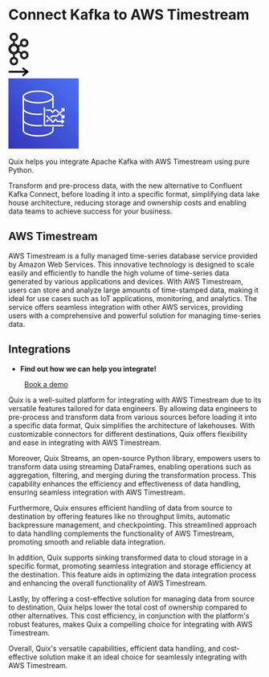 # Connect Kafka to AWS Timestream

<div class="connect-images cards blog-grid-card" markdown>
<div>
<img src="../images/kafka_logo.png" width="40px" />
</div>
<div>
<img src="../images/arrow.svg" width="40px" />
</div>
<div>
<img src="./images/aws-timestream_1.jpg" />
</div>
</div>

Quix helps you integrate Apache Kafka with AWS Timestream using pure Python.

Transform and pre-process data, with the new alternative to Confluent Kafka Connect, before loading it into a specific format, simplifying data lake house architecture, reducing storage and ownership costs and enabling data teams to achieve success for your business.

## AWS Timestream

AWS Timestream is a fully managed time-series database service provided by Amazon Web Services. This innovative technology is designed to scale easily and efficiently to handle the high volume of time-series data generated by various applications and devices. With AWS Timestream, users can store and analyze large amounts of time-stamped data, making it ideal for use cases such as IoT applications, monitoring, and analytics. The service offers seamless integration with other AWS services, providing users with a comprehensive and powerful solution for managing time-series data.

## Integrations

<div class="grid cards" markdown>

- __Find out how we can help you integrate!__

    <a class="md-button md-button--primary" href="https://quix.io/book-a-demo" target="_blank" style="margin:.5rem;">Book a demo</a>

</div>


Quix is a well-suited platform for integrating with AWS Timestream due to its versatile features tailored for data engineers. By allowing data engineers to pre-process and transform data from various sources before loading it into a specific data format, Quix simplifies the architecture of lakehouses. With customizable connectors for different destinations, Quix offers flexibility and ease in integrating with AWS Timestream.

Moreover, Quix Streams, an open-source Python library, empowers users to transform data using streaming DataFrames, enabling operations such as aggregation, filtering, and merging during the transformation process. This capability enhances the efficiency and effectiveness of data handling, ensuring seamless integration with AWS Timestream.

Furthermore, Quix ensures efficient handling of data from source to destination by offering features like no throughput limits, automatic backpressure management, and checkpointing. This streamlined approach to data handling complements the functionality of AWS Timestream, promoting smooth and reliable data integration.

In addition, Quix supports sinking transformed data to cloud storage in a specific format, promoting seamless integration and storage efficiency at the destination. This feature aids in optimizing the data integration process and enhancing the overall functionality of AWS Timestream.

Lastly, by offering a cost-effective solution for managing data from source to destination, Quix helps lower the total cost of ownership compared to other alternatives. This cost efficiency, in conjunction with the platform's robust features, makes Quix a compelling choice for integrating with AWS Timestream.

Overall, Quix's versatile capabilities, efficient data handling, and cost-effective solution make it an ideal choice for seamlessly integrating with AWS Timestream.

